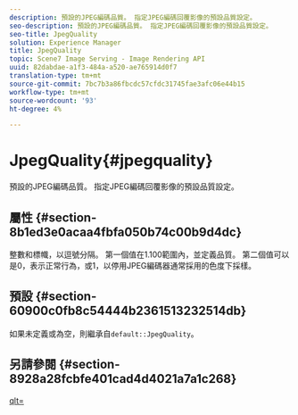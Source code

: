 ```yaml
---
description: 預設的JPEG編碼品質。 指定JPEG編碼回覆影像的預設品質設定。
seo-description: 預設的JPEG編碼品質。 指定JPEG編碼回覆影像的預設品質設定。
seo-title: JpegQuality
solution: Experience Manager
title: JpegQuality
topic: Scene7 Image Serving - Image Rendering API
uuid: 82dabdae-a1f3-484a-a520-ae765914d0f7
translation-type: tm+mt
source-git-commit: 7bc7b3a86fbcdc57cfdc31745fae3afc06e44b15
workflow-type: tm+mt
source-wordcount: '93'
ht-degree: 4%

---
```



# JpegQuality{#jpegquality}

預設的JPEG編碼品質。 指定JPEG編碼回覆影像的預設品質設定。

## 屬性 {#section-8b1ed3e0acaa4fbfa050b74c00b9d4dc}

整數和標幟，以逗號分隔。 第一個值在1.100範圍內，並定義品質。 第二個值可以是0，表示正常行為，或1，以停用JPEG編碼器通常採用的色度下採樣。

## 預設 {#section-60900c0fb8c54444b2361513232514db}

如果未定義或為空，則繼承自`default::JpegQuality`。

## 另請參閱 {#section-8928a28fcbfe401cad4d4021a7a1c268}

[qlt=](../../../../../ir-api/http-protocol/image-rendering-api-ref/c-ir-http-protocol-ref/c-ir-http-protocol-command-reference/r-ir-qlt.md#reference-27b91c226eb241d0a14a29af3b3afdbd)
